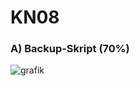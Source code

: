 # KN08

### A) Backup-Skript (70%)
![grafik](https://github.com/user-attachments/assets/a87bd286-31e7-4961-b9fa-f33483d259b4)
